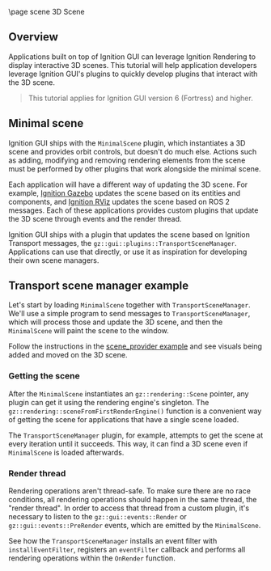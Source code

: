 \page scene 3D Scene

## Overview

Applications built on top of Ignition GUI can leverage Ignition Rendering
to display interactive 3D scenes. This tutorial will help application developers
leverage Ignition GUI's plugins to quickly develop plugins that interact with
the 3D scene.

> This tutorial applies for Ignition GUI version 6 (Fortress) and higher.

## Minimal scene

Ignition GUI ships with the `MinimalScene` plugin, which instantiates a 3D
scene and provides orbit controls, but doesn't do much else. Actions such as
adding, modifying and removing rendering elements from the scene must be
performed by other plugins that work alongside the minimal scene.

Each application will have a different way of updating the 3D scene. For example,
[Ignition Gazebo](https://ignitionrobotics.org/libs/gazebo) updates the scene
based on its entities and components, and
[Ignition RViz](https://github.com/ignitionrobotics/ign-rviz/)
updates the scene based on ROS 2 messages. Each of these applications provides
custom plugins that update the 3D scene through events and the render thread.

Ignition GUI ships with a plugin that updates the scene based on Ignition
Transport messages, the `gz::gui::plugins::TransportSceneManager`.
Applications can use that directly, or use it as inspiration for developing
their own scene managers.

## Transport scene manager example

Let's start by loading `MinimalScene` together with `TransportSceneManager`.
We'll use a simple program to send messages to `TransportSceneManager`, which
will process those and update the 3D scene, and then the `MinimalScene` will
paint the scene to the window.

Follow the instructions in the
[scene_provider example](https://github.com/ignitionrobotics/ign-gui/tree/main/examples/standalone/scene_provider)
and see visuals being added and moved on the 3D scene.

### Getting the scene

After the `MinimalScene` instantiates an `gz::rendering::Scene` pointer,
any plugin can get it using the rendering engine's singleton. The
`gz::rendering::sceneFromFirstRenderEngine()`
function is a convenient way of getting the scene for applications that
have a single scene loaded.

The `TransportSceneManager` plugin, for example, attempts to get the scene at
every iteration until it succeeds. This way, it can find a 3D scene even if
`MinimalScene` is loaded afterwards.

### Render thread

Rendering operations aren't thread-safe. To make sure there are no race
conditions, all rendering operations should happen in the same thread, the
"render thread". In order to access that thread from a custom plugin, it's
necessary to listen to the `gz::gui::events::Render` or
`gz::gui::events::PreRender` events, which are
emitted by the `MinimalScene`.

See how the `TransportSceneManager` installs an event filter with
`installEventFilter`, registers an `eventFilter` callback and performs all
rendering operations within the `OnRender` function.

